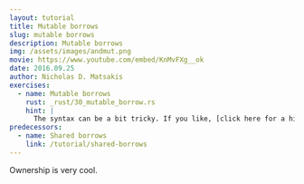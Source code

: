 ```yaml
---
layout: tutorial
title: Mutable borrows
slug: mutable borrows
description: Mutable borrows
img: /assets/images/andmut.png
movie: https://www.youtube.com/embed/KnMvFXg__ok
date: 2016.09.25
author: Nicholas D. Matsakis
exercises:
  - name: Mutable borrows
    rust: _rust/30_mutable_borrow.rs
    hint: |
      The syntax can be a bit tricky. If you like, [click here for a hint](/hint/mutable_borrow_1/).
predecessors:
  - name: Shared borrows
    link: /tutorial/shared-borrows
---
```


Ownership is very cool.
